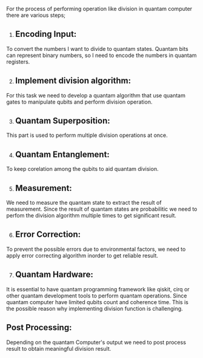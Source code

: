 For the process of performing operation like division in quantam computer there are various steps;
1. ## Encoding Input:
To convert the numbers I want to divide to quantam states. Quantam bits can represent binary numbers, so I need to encode the numbers in quantam registers.


2. ## Implement division algorithm:
For this task we need to develop a quantam algorithm that use quantam gates to manipulate qubits and perform division operation.

3. ## Quantam Superposition:
This part is used to perform multiple division operations at once.

4. ## Quantam Entanglement:
To keep corelation among the qubits to aid quantam division.

5. ## Measurement:
We need to measure the quantam state to extract the result of measurement. Since the result of quantam states are probabilitic we need to perfom the division algorithm
multiple times to get significant result.

6. ## Error Correction:
To prevent the possible errors due to environmental factors, we need to apply error correcting algorithm inorder to get reliable result.

7. ## Quantam Hardware:
It is essential to have quantam programming framework like qiskit, cirq or other quantam development tools to perform quantam operations. Since quantam computer have limited qubits count and coherence time. This is the possible reason why implementing division function is challenging.
   ## Post Processing:
   Depending on the quantam Computer's output we need to post process result to obtain meaningful division result. 
